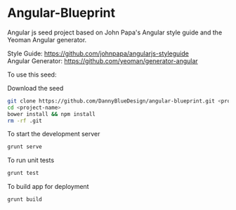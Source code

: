 Angular-Blueprint
=================

Angular js seed project based on John Papa's Angular style guide and the Yeoman Angular generator.

Style Guide: https://github.com/johnpapa/angularjs-styleguide  
Angular Generator: https://github.com/yeoman/generator-angular  

To use this seed:

Download the seed
```bash
git clone https://github.com/DannyBlueDesign/angular-blueprint.git <project-name>
cd <project-name>
bower install && npm install
rm -rf .git
```

To start the development server
```bash
grunt serve
```

To run unit tests
```bash
grunt test
```

To build app for deployment
```shell
grunt build
```
